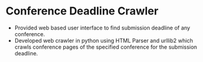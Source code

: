 Conference Deadline Crawler
======

<ul>

<li>Provided web based user interface to find submission deadline of any conference.
</li>

<li>
Developed web crawler in python using HTML Parser and urllib2 which crawls conference pages of the
specified conference for the submission deadline.
</li>

</ul>
